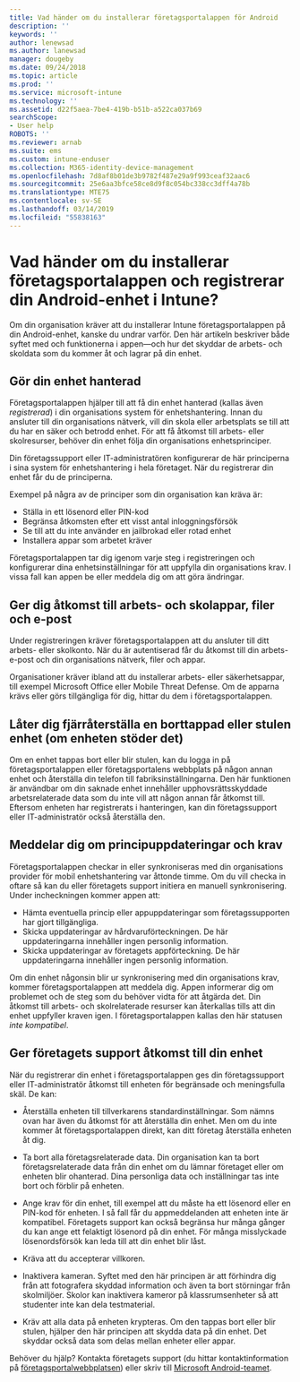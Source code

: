 ```yaml
---
title: Vad händer om du installerar företagsportalappen för Android
description: ''
keywords: ''
author: lenewsad
ms.author: lanewsad
manager: dougeby
ms.date: 09/24/2018
ms.topic: article
ms.prod: ''
ms.service: microsoft-intune
ms.technology: ''
ms.assetid: d22f5aea-7be4-419b-b51b-a522ca037b69
searchScope:
- User help
ROBOTS: ''
ms.reviewer: arnab
ms.suite: ems
ms.custom: intune-enduser
ms.collection: M365-identity-device-management
ms.openlocfilehash: 7d8af8b01de3b9782f487e29a9f993ceaf32aac6
ms.sourcegitcommit: 25e6aa3bfce58ce8d9f8c054bc338cc3dff4a78b
ms.translationtype: MTE75
ms.contentlocale: sv-SE
ms.lasthandoff: 03/14/2019
ms.locfileid: "55838163"
---
```

# <a name="what-happens-if-you-install-the-company-portal-app-and-enroll-your-android-device-in-intune"></a>Vad händer om du installerar företagsportalappen och registrerar din Android-enhet i Intune?

Om din organisation kräver att du installerar Intune företagsportalappen på din Android-enhet, kanske du undrar varför. Den här artikeln beskriver både syftet med och funktionerna i appen&mdash;och hur det skyddar de arbets- och skoldata som du kommer åt och lagrar på din enhet.

## <a name="gets-your-device-managed"></a>Gör din enhet hanterad
Företagsportalappen hjälper till att få din enhet hanterad (kallas även *registrerad*) i din organisations system för enhetshantering. Innan du ansluter till din organisations nätverk, vill din skola eller arbetsplats se till att du har en säker och betrodd enhet. För att få åtkomst till arbets- eller skolresurser, behöver din enhet följa din organisations enhetsprinciper. 

Din företagssupport eller IT-administratören konfigurerar de här principerna i sina system för enhetshantering i hela företaget. När du registrerar din enhet får du de principerna. 

Exempel på några av de principer som din organisation kan kräva är:
* Ställa in ett lösenord eller PIN-kod
* Begränsa åtkomsten efter ett visst antal inloggningsförsök
* Se till att du inte använder en jailbrokad eller rotad enhet
* Installera appar som arbetet kräver

Företagsportalappen tar dig igenom varje steg i registreringen och konfigurerar dina enhetsinställningar för att uppfylla din organisations krav. I vissa fall kan appen be eller meddela dig om att göra ändringar.

## <a name="gives-you-access-to-work-and-school-apps-work-files-and-email"></a>Ger dig åtkomst till arbets- och skolappar, filer och e-post
Under registreringen kräver företagsportalappen att du ansluter till ditt arbets- eller skolkonto. När du är autentiserad får du åtkomst till din arbets-e-post och din organisations nätverk, filer och appar. 

Organisationer kräver ibland att du installerar arbets- eller säkerhetsappar, till exempel Microsoft Office eller Mobile Threat Defense. Om de apparna krävs eller görs tillgängliga för dig, hittar du dem i företagsportalappen.

## <a name="lets-you-remotely-reset-a-lost-or-stolen-device-if-device-supports-it"></a>Låter dig fjärråterställa en borttappad eller stulen enhet (om enheten stöder det)
Om en enhet tappas bort eller blir stulen, kan du logga in på företagsportalappen eller företagsportalens webbplats på någon annan enhet och återställa din telefon till fabriksinställningarna. Den här funktionen är användbar om din saknade enhet innehåller upphovsrättsskyddade arbetsrelaterade data som du inte vill att någon annan får åtkomst till. Eftersom enheten har registrerats i hanteringen, kan din företagssupport eller IT-administratör också återställa den.  

## <a name="notifies-you-of-policy-updates-and-requirements"></a>Meddelar dig om principuppdateringar och krav
Företagsportalappen checkar in eller synkroniseras med din organisations provider för mobil enhetshantering var åttonde timme. Om du vill checka in oftare så kan du eller företagets support initiera en manuell synkronisering. Under incheckningen kommer appen att:  
* Hämta eventuella princip eller appuppdateringar som företagssupporten har gjort tillgängliga.  
* Skicka uppdateringar av hårdvaruförteckningen. De här uppdateringarna innehåller ingen personlig information.  
* Skicka uppdateringar av företagets appförteckning. De här uppdateringarna innehåller ingen personlig information.  

Om din enhet någonsin blir ur synkronisering med din organisations krav, kommer företagsportalappen att meddela dig. Appen informerar dig om problemet och de steg som du behöver vidta för att åtgärda det. Din åtkomst till arbets- och skolrelaterade resurser kan återkallas tills att din enhet uppfyller kraven igen. I företagsportalappen kallas den här statusen *inte kompatibel*. 

## <a name="permits-company-support-access-to-your-device"></a>Ger företagets support åtkomst till din enhet
När du registrerar din enhet i företagsportalappen ges din företagssupport eller IT-administratör åtkomst till enheten för begränsade och meningsfulla skäl. De kan:  

* Återställa enheten till tillverkarens standardinställningar. Som nämns ovan har även du åtkomst för att återställa din enhet. Men om du inte kommer åt företagsportalappen direkt, kan ditt företag återställa enheten åt dig.  

* Ta bort alla företagsrelaterade data. Din organisation kan ta bort företagsrelaterade data från din enhet om du lämnar företaget eller om enheten blir ohanterad. Dina personliga data och inställningar tas inte bort och förblir på enheten.  

* Ange krav för din enhet, till exempel att du måste ha ett lösenord eller en PIN-kod för enheten. I så fall får du appmeddelanden att enheten inte är kompatibel. Företagets support kan också begränsa hur många gånger du kan ange ett felaktigt lösenord på din enhet. För många misslyckade lösenordsförsök kan leda till att din enhet blir låst.  

* Kräva att du accepterar villkoren.  

* Inaktivera kameran. Syftet med den här principen är att förhindra dig från att fotografera skyddad information och även ta bort störningar från skolmiljöer. Skolor kan inaktivera kameror på klassrumsenheter så att studenter inte kan dela testmaterial.  

* Kräv att alla data på enheten krypteras. Om den tappas bort eller blir stulen, hjälper den här principen att skydda data på din enhet. Det skyddar också data som delas mellan enheter eller appar.  

Behöver du hjälp? Kontakta företagets support (du hittar kontaktinformation på [företagsportalwebbplatsen](https://go.microsoft.com/fwlink/?linkid=2010980)) eller skriv till <a href="mailto:wintunedroidfbk@microsoft.com?subject=I'm having trouble installing the Company Portal app on my Android device&body=Describe the issue you're experiencing here.">Microsoft Android-teamet</a>.

